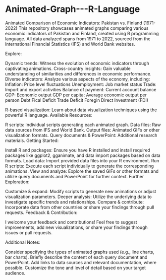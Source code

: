 # Animated-Graph---R-Language
Animated Comparison of Economic Indicators: Pakistan vs. Finland (1971-2022)
This repository showcases animated graphs comparing various economic indicators of Pakistan and Finland, created using R programming language. All data analyzed spans from 1971 to 2022, sourced from the International Financial Statistics (IFS) and World Bank websites.

Explore:

Dynamic trends: Witness the evolution of economic indicators through captivating animations.
Cross-country insights: Gain valuable understanding of similarities and differences in economic performance.
Diverse indicators: Analyze various aspects of the economy, including:
Inflation: Price level fluctuations
Unemployment: Job market status
Trade: Import and export activities
Balance of payment: Current account balance
GDP: Economic output
GDP per capita: Average economic output per person
Debt
Fical Deficit
Trade Deficit
Foregin Direct Investment (FDI)

R-based visualization: Learn about data visualization techniques using the powerful R language.
Available Resources:

R scripts: Individual scripts generating each animated graph.
Data files: Raw data sources from IFS and World Bank.
Output files: Animated GIFs or other visualization formats.
Query documents & PowerPoint: Additional research materials.
Getting Started:

Install R and packages: Ensure you have R installed and install required packages like ggplot2, gganimate, and data import packages based on data formats.
Load data: Import provided data files into your R environment.
Run R scripts: Execute each script individually to generate the corresponding animations.
View and analyze: Explore the saved GIFs or other formats and utilize query documents and PowerPoint for further context.
Further Exploration:

Customize & expand: Modify scripts to generate new animations or adjust visualization parameters.
Deeper analysis: Utilize the underlying data to investigate specific trends and relationships.
Compare & contribute: Incorporate data from other countries or share your findings through pull requests.
Feedback & Contribution:

I welcome your feedback and contributions! Feel free to suggest improvements, add new visualizations, or share your findings through issues or pull requests.

Additional Notes:

Consider specifying the types of animated graphs used (e.g., line charts, bar charts).
Briefly describe the content of each query document and PowerPoint.
Add links to data sources and relevant documentation, where possible.
Customize the tone and level of detail based on your target audience.
